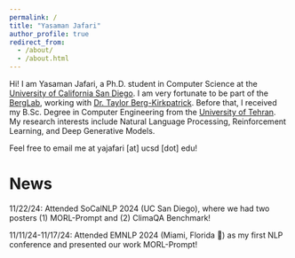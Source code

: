 ```yaml
---
permalink: /
title: "Yasaman Jafari"
author_profile: true
redirect_from: 
  - /about/
  - /about.html
---
```


Hi! I am Yasaman Jafari, a Ph.D. student in Computer Science at the [University of California San Diego](https://ucsd.edu/). I am very fortunate to be part of the [BergLab](https://icebergnlp.github.io/), working with [Dr. Taylor Berg-Kirkpatrick](https://cseweb.ucsd.edu//~tberg/). Before that, I received my B.Sc. Degree in Computer Engineering from the [University of Tehran](https://ece.ut.ac.ir/en). My research interests include Natural Language Processing, Reinforcement Learning, and Deep Generative Models. 

Feel free to email me at yajafari [at] ucsd [dot] edu!

News
======
11/22/24: Attended SoCalNLP 2024 (UC San Diego), where we had two posters (1) MORL-Prompt and (2) ClimaQA Benchmark!

11/11/24-11/17/24: Attended EMNLP 2024 (Miami, Florida :palm_tree:) as my first NLP conference and presented our work MORL-Prompt!


